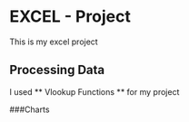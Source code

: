 # EXCEL - Project

This is my excel project 

## Processing Data
I used ** Vlookup Functions ** for my project

###Charts
